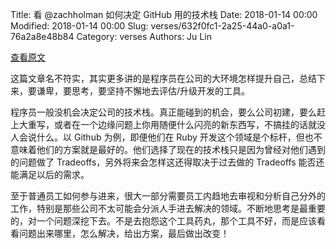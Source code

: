 Title: 看 @zachholman 如何决定 GitHub 用的技术栈
Date: 2018-01-14 00:00
Modified: 2018-01-14 00:00
Slug: verses/632f0fc1-2a25-44a0-a0a1-76a2a8e48b84
Category: verses
Authors: Ju Lin

[查看原文](https://zachholman.com/posts/a-stack-story)

这篇文章名不符实，其实更多讲的是程序员在公司的大环境怎样提升自己，总结下来，要谦卑，要思考，要坚持不懈地去评估/升级开发的工具。

程序员一般没机会决定公司的技术栈。真正能碰到的机会，要么公司初建，要么赶上大重写，或者在一个边缘问题上你用随便什么闪亮的新东西写，不搞挂的话就没人会说什么。以 Github 为例，即便他们在 Ruby 开发这个领域是个标杆，但也不意味着他们的方案就是最好的。他们选择了现在的技术栈只是因为曾经对他们遇到的问题做了 Tradeoffs，另外将来会怎样这还得取决于过去做的 Tradeoffs 能否还能满足以后的需求。

至于普通员工如何参与进来，很大一部分需要员工内趋地去审视和分析自己分外的工作，特别是那些公司不太可能会分派人手进去解决的领域。不断地思考是最重要的，对一个问题深挖下去。不是去抱怨这个工具药丸，那个工具不好，而是应该看看问题出来哪里，怎么解决，给出方案，最后做出改变！

